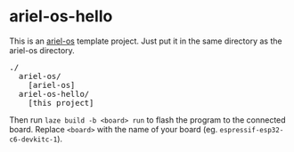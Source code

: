 # ariel-os-hello

This is an [ariel-os](https://github.com/ariel-os) template project.
Just put it in the same directory as the ariel-os directory.

<pre>
./
  ariel-os/
    [ariel-os]
  ariel-os-hello/
    [this project]
</pre>

Then run `laze build -b <board> run` to flash the program to the connected board.
Replace `<board>` with the name of your board (eg. `espressif-esp32-c6-devkitc-1`).
